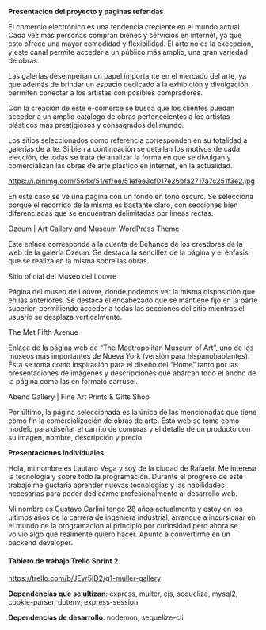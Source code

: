 **Presentacion del proyecto y paginas referidas**


El comercio electrónico es una tendencia creciente en el mundo actual. Cada vez más personas compran bienes y servicios en internet, ya que esto ofrece una mayor comodidad y flexibilidad. El arte no es la excepción, y este canal permite acceder a un público más amplio, una gran variedad de obras.

Las galerías desempeñan un papel importante en el mercado del arte, ya que además de brindar un espacio dedicado a la exhibición y divulgación, permiten conectar a los artistas con posibles compradores.

Con la creación de este e-comerce se busca que los clientes puedan acceder a un amplio catálogo de obras pertenecientes a los artistas plásticos más prestigiosos y consagrados del mundo.

Los sitios seleccionados como referencia corresponden en su totalidad a galerías de arte. Si bien a continuación se detallan los motivos de cada elección, de todas se trata de analizar la forma en que se divulgan y comercializan las obras de arte plástico en internet, en la actualidad.

https://i.pinimg.com/564x/51/ef/ee/51efee3cf017e26bfa2717a7c251f3e2.jpg

En este caso se ve una página con un fondo en tono oscuro. Se selecciona porque el recorrido de la misma es bastante claro, con secciones bien diferenciadas que se encuentran delimitadas por líneas rectas.

Ozeum | Art Gallery and Museum WordPress Theme

Este enlace corresponde a la cuenta de Behance de los creadores de la web de la galería Ozeum. Se destaca la sencillez de la página y el énfasis que se realiza en la misma sobre las obras.

Sitio oficial del Museo del Louvre

Página del museo de Louvre, donde podemos ver la misma disposición que en las anteriores. Se destaca el encabezado que se mantiene fijo en la parte superior, permitiendo acceder a todas las secciones del sitio mientras el usuario se desplaza verticalmente.

The Met Fifth Avenue

Enlace de la página web de “The Meetropolitan Museum of Art”, uno de los museos más importantes de Nueva York (versión para hispanohablantes). Ésta se toma como inspiración para el diseño del “Home” tanto por las presentaciones de imágenes y descripciones que abarcan todo el ancho de la página como las en formato carrusel.

Abend Gallery | Fine Art Prints & Gifts Shop

Por último, la página seleccionada es la única de las mencionadas que tiene como fin la comercialización de obras de arte. Esta web se toma como modelo para diseñar el carrito de compras y el detalle de un producto con su imagen, nombre, descripción y precio. 

**Presentaciones Individuales**

Hola, mi nombre es Lautaro Vega y soy de la ciudad de Rafaela. Me interesa la tecnología y sobre todo la programación. Durante el progreso de este trabajo me gustaría aprender nuevas tecnologías y las habilidades necesarias para poder dedicarme profesionalmente al desarrollo web.

Mi nombre es Gustavo Carlini tengo 28 años actualmente y estoy en los ultimos años de la carrera de ingeniera industrial, arranque a  incursionar en el mundo de la programacion al principio por curiosidad pero ahora se volvio algo que realmente quiero hacer. Apunto a convertirme en un backend developer.




#### Tablero de trabajo Trello Sprint 2
https://trello.com/b/JEvr5ID2/g1-muller-gallery


**Dependencias que se ultizan**:
express, multer, ejs, sequelize, mysql2, cookie-parser, dotenv, express-session

**Dependencias de desarrollo**:
nodemon, sequelize-cli